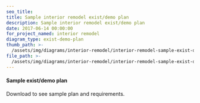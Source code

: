 ```yaml
---
seo_title:
title: Sample interior remodel exist/demo plan
description: Sample interior remodel exist/demo plan
date: 2017-06-14 00:00:00
for_project_named: interior remodel
diagram_type: exist-demo-plan
thumb_path: >-
  /assets/img/diagrams/interior-remodel/interior-remodel-sample-exist-demo-plan.png
file_path: >-
  /assets/img/diagrams/interior-remodel/interior-remodel-sample-exist-demo-plan.pdf
---
```



#### Sample exist/demo plan

Download to see sample plan and requirements.